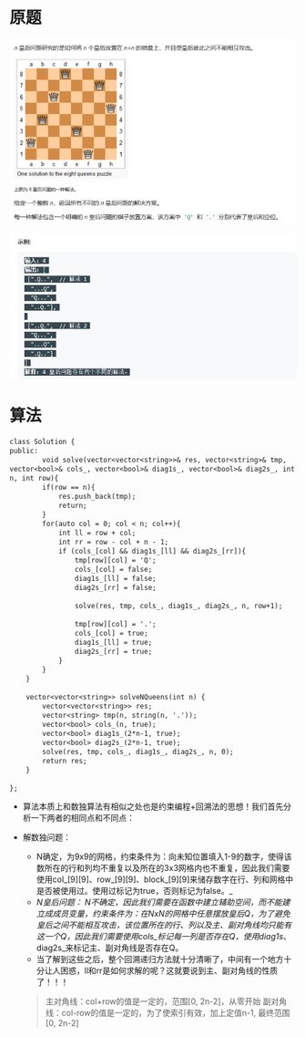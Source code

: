 # 原题

![img](./image/q1.png)

![img](./image/q2.png)



# 算法

```
class Solution {
public:
        void solve(vector<vector<string>>& res, vector<string>& tmp, vector<bool>& cols_, vector<bool>& diag1s_, vector<bool>& diag2s_, int n, int row){
        if(row == n){
            res.push_back(tmp);
            return;
        }
        for(auto col = 0; col < n; col++){
            int ll = row + col;
            int rr = row - col + n - 1;
            if (cols_[col] && diag1s_[ll] && diag2s_[rr]){
                tmp[row][col] = 'Q';
                cols_[col] = false;
                diag1s_[ll] = false;
                diag2s_[rr] = false;

                solve(res, tmp, cols_, diag1s_, diag2s_, n, row+1);

                tmp[row][col] = '.';
                cols_[col] = true;
                diag1s_[ll] = true;
                diag2s_[rr] = true;
            }
        }
    }
    
    vector<vector<string>> solveNQueens(int n) {
        vector<vector<string>> res;
        vector<string> tmp(n, string(n, '.'));
        vector<bool> cols_(n, true);
        vector<bool> diag1s_(2*n-1, true);
        vector<bool> diag2s_(2*n-1, true);
        solve(res, tmp, cols_, diag1s_, diag2s_, n, 0);
        return res;
    }
    
};
```

* 算法本质上和数独算法有相似之处也是约束编程+回溯法的思想！我们首先分析一下两者的相同点和不同点：

* 解数独问题：

  * N确定，为9x9的网格，约束条件为：向未知位置填入1-9的数字，使得该数所在的行和列均不重复以及所在的3x3网格内也不重复，因此我们需要使用col_[9][9]、row_[9][9]、block_[9][9]来储存数字在行、列和网格中是否被使用过。使用过标记为true，否则标记为false。_
  * _N皇后问题：
    N不确定，因此我们需要在函数中建立辅助空间，而不能建立成成员变量，约束条件为：在NxN的网格中任意摆放皇后Q，为了避免皇后之间不能相互攻击，该位置所在的行、列以及主、副对角线均只能有这一个Q，因此我们需要使用cols_标记每一列是否存在Q，使用diag1s_、diag2s_来标记主、副对角线是否存在Q。
  * 当了解到这些之后，整个回溯递归方法就十分清晰了，中间有一个地方十分让人困惑，ll和rr是如何求解的呢？这就要说到主、副对角线的性质了！！！

  > 主对角线：col+row的值是一定的，范围[0, 2n-2]，从零开始
  > 副对角线：col-row的值是一定的，为了使索引有效，加上定值n-1, 最终范围[0, 2n-2]